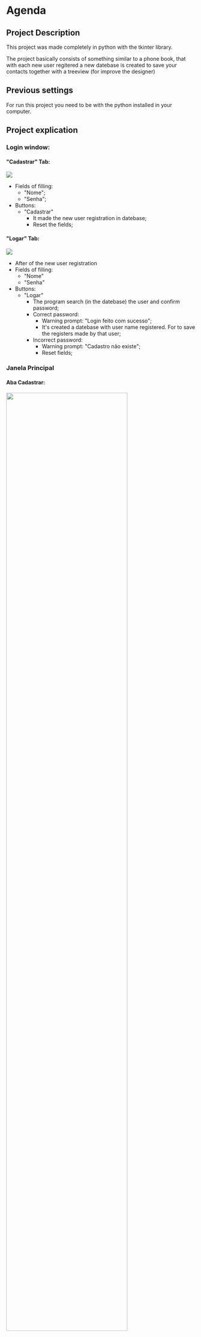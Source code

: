 # Agenda

## Project Description

This project was made completely in python with the tkinter library. 

The project basically consists of something similar to a phone book, that with each new user regitered a new datebase is created to save your contacts together with a treeview (for improve the designer)

<!--⚠️ ATENÇÃO - Projeto em processo de atualização-->

## Previous settings

For run this project you need to be with the python installed in your computer.

## Project explication

### Login window: 

#### "Cadastrar" Tab:
<div>
  <img src="Assets/Login_Cadastrar.png"/>
</div>

+ Fields of filling:
  + "Nome";
  + "Senha";
+ Buttons:
  + "Cadastrar"
    + It made the new user registration in datebase;
    + Reset the fields;

#### "Logar" Tab:
<div>
  <img src="Assets/Login_Logar.png"/>
</div>

+ After of the new user registration
+ Fields of filling:
  + "Nome"
  + "Senha"
+ Buttons:
  + "Logar"
    + The program search (in the datebase) the user and confirm password;
    + Correct password: 
      + Warning prompt: "Login feito com sucesso";
      + It's created a datebase with user name registered. For to save the registers made by that user;
    + Incorrect password: 
      + Warning prompt: "Cadastro não existe";
      + Reset fields;

### Janela Principal

#### Aba Cadastrar:
<div>
  <img src="Assets/Agenda-de-Contatos_Cadastrar.png" width="80%"/>
</div>

+ Campos de preenchimento:
  + Nome - preenchimento obrigatório
  + Código (Para melhor identificação) - preenchimento obrigatório
  + E-mail
  + Telefone
  + Estado (Menu de opções)
  + Cidade (Menu de opções que depende do Estado)
  + Bairro
  + Complemento
+ Botões
  + OK
    + Serve para quando o campo do Estado for preenchido o Menu de opções de cidades ser alimentado com as cidades do Estado escolhido
  + Cadastrar
    + Serve para armazenar no banco de dados e mostra na tabala logo abaixo o novo cadastro (OBS.: O código tem que ser único e esclusivo daquele cadastro)
  + Limpar
    + Serve para limpar todos os campos da aba cadastrar
  + 

#### Aba Alterar
<div>
  <img src="Assets/Agenda-de-Contatos_Alterar.png" width="80%"/>
</div>

Para Utilização dessa aba Você deverá fazer a escolha de um cadastro pré-feito na Lista que fica logo abaixo e dar um duplo click para preencher automáticamente todos os campos com o cadastro ao qual você deseja alterar algum dado
+ Campos de preenchimento:
  + Nome
  + Código (Para melhor identificação)
  + E-mail
  + Telefone
  + Estado (Menu de opções)
  + Cidade (Menu de opções que depende do Estado)
  + Bairro
  + Complemento
+ Botões
  + OK
    + Serve para quando o campo do Estado for preenchido o Menu de opções de cidades ser alimentado com as cidades do Estado escolhido
  + Alterar
    + Serve para armazenar no banco de dados e mostra na tabala logo abaixo As alterações que você no cadastro (OBS.: O código tem que ser único e esclusivo daquele cadastro)
  + Limpar
    + Serve para limpar todos os campos da aba Alterar

#### Aba Buscar
<div>
  <img src="Assets/Agenda-de-Contatos_Buscar.png" width="80%"/>
</div>

+ Campos de preenchimento:
  + Nome 
  + Código (Para melhor identificação) 
  + E-mail
  + Telefone
+ Botões
  + Reiniciar
    + Server para reiniciar a tabela abaixo apos uma busca
  + Buscar
    + Serve para buscar no banco de dados os cadastros que tem as informações preenchidas pelo usuário e mostra na tabela abaixo
  + Limpar
    + Serve para limpar todos os campos da aba Buscar

#### Aba Excluir
<div>
  <img src="Assets/Agenda-de-Contatos_Excluir.png" width="80%"/>
</div>

+ Campos de preenchimento:
  + Nome 
  + Código (Para melhor identificação) 
  + E-mail
  + Telefone
+ Botões
  + Excluir
    + Serve para buscar no banco de dados os cadastros que tem as informações preenchidas pelo usuário e mostra na tabela abaixo e se o campo Codigo estiver preenchido o cadastro é apagado
  + Limpar
    + Serve para limpar todos os campos da aba Buscar

#### Tabela
<div>
  <img src="Assets/Agenda-de-Contatos_Lista.png" width="80%"/>
</div>

Pegar todos os cadastro, ordenar os nomes por ordem alfabetica e mostra todos os cadastros na tabela (semente Nome, Código e Telefone)
